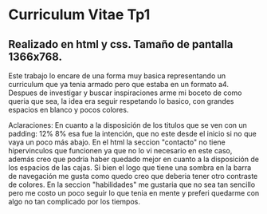 # Curriculum Vitae Tp1
## Realizado en html y css. Tamaño de pantalla 1366x768.
  Este trabajo lo encare de una forma muy basica representando un curriculum que ya tenia armado pero que estaba en un formato a4. Despues de investigar y buscar inspiraciones arme mi boceto de como queria que sea, la idea era seguir respetando lo basico, con grandes espacios en blanco y pocos colores. 

  Aclaraciones:
En cuanto a la disposición de los titulos que se ven con un padding: 12% 8% esa fue la intención, que no este desde el inicio si no que vaya un poco más abajo.
En el html la seccion "contacto" no tiene hipervinculos que funcionen ya que no lo vi necesario en este caso, además creo que podria haber quedado mejor en cuanto a la disposición de los espacios de las cajas.
Si bien el logo que tiene una sombra en la barra de navegación me gusta como quedo creo que deberia tener otro contraste de colores.
En la seccion "habilidades" me gustaria que no sea tan sencillo pero me costo un poco seguir lo que tenia en mente y preferi quedarme con algo no tan complicado por los tiempos.


